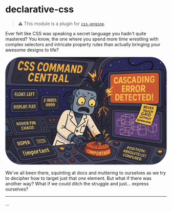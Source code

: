 # declarative-css

> ⚠️ This module is a plugin for [`css-engine`](/modules/standalone/css-engine/readme.md).

Ever felt like CSS was speaking a secret language you hadn't quite mastered? You know, the one where you spend more time wrestling with complex selectors and intricate property rules than actually bringing your awesome designs to life?

<img src="../../../images/abstract-css.png" width="512" />

We've all been there, squinting at docs and muttering to ourselves as we try to decipher how to target just that _one_ element. But what if there was another way? What if we could ditch the struggle and just... express ourselves?

---

...